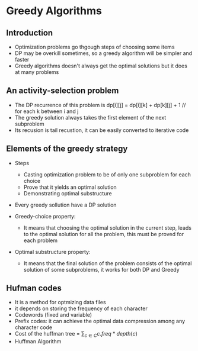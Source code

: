 # Greedy Algorithms

## Introduction

- Optimization problems go thgough steps of choosing some items
- DP may be overkill sometimes, so a greedy algorithm will be simpler and faster
- Greedy algorithms doesn't always get the optimal solutions but it does at many problems

## An activity-selection problem

- The DP recurrence of this problem is dp[i][j] = dp[i][k] + dp[k][j] + 1 // for each k between i and j
- The greedy solution always takes the first element of the next subproblem
- Its recusion is tail recustion, it can be easily converted to iterative code

## Elements of the greedy strategy

- Steps
  - Casting optimization problem to be of only one subproblem for each choice
  - Prove that it yields an optimal solution
  - Demonstrating optimal substructure

- Every greedy sollution have a DP solution
- Greedy-choice property:
  - It means that choosing the optimal solution in the current step, leads to the optimal solution for all the problem, this must be proved for each problem
- Optimal substructure property:
  - It means that the final solution of the problem consists of the optimal solution of some subproblems, it works for both DP and Greedy

## Hufman codes

- It is a method for optmizing data files
- it depends on storing the frequency of each character
- Codewords (fixed and variable)
- Prefix codes: it can achieve the optimal data compression among any character code
- Cost of the huffman tree = $\sum_{c \in C} c.freq * depth(c)$
- Huffman Algorithm
